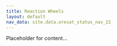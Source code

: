```yaml
---
title: Reaction Wheels
layout: default
nav_data: site.data.oresat_status_nav_22
---
```



Placeholder for content...

